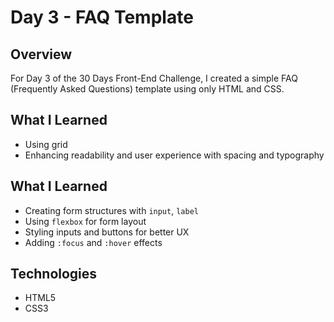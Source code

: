 # Day 3 - FAQ Template

## Overview  
For Day 3 of the 30 Days Front-End Challenge, I created a simple FAQ (Frequently Asked Questions) template using only HTML and CSS. 

## What I Learned  
- Using grid 
- Enhancing readability and user experience with spacing and typography 

## What I Learned  
- Creating form structures with `input`, `label`
- Using `flexbox` for form layout  
- Styling inputs and buttons for better UX  
- Adding `:focus` and `:hover` effects



## Technologies  
- HTML5  
- CSS3  



